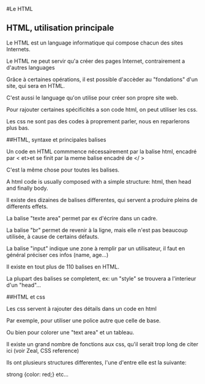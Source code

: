 #Le HTML
## HTML, utilisation principale

Le HTML est un language informatique qui compose chacun des sites Internets.

Le HTML ne peut servir qu'a créer des pages Internet, contrairement a d'autres languages  

Grâce à certaines opérations, il est possible  d'accèder au "fondations" d'un site, qui sera en HTML.

C'est aussi le language qu'on utilise pour créer son propre site web.

Pour rajouter certaines spécificités a son code html, on peut utiliser les css.

Les css ne sont pas des codes à proprement parler, nous en reparlerons plus bas.


##HTML, syntaxe et principales balises

Un code en HTML commmence nécessairement par la balise html, encadré par < et>et se finit par la meme balise encadré de </ >

C'est la même chose pour toutes les balises.

A html code is usually composed with a simple structure: html, then head and finally body.

Il existe des dizaines de balises differentes, qui servent a produire pleins de differents effets.

La balise "texte area" permet par ex d'écrire dans un cadre.

La balise "br" permet de revenir à la ligne, mais elle n'est pas beaucoup utilisée, à cause de certains défauts.

La balise "input" indique une zone à remplir par un utilisateur, il faut en général préciser ces infos (name, age...)

Il existe en tout plus de 110 balises en HTML.

La plupart des balises se completent, ex: un "style" se trouvera a l'interieur d'un "head"...

##HTML et css

Les css servent à rajouter des détails dans un code en html

Par exemple, pour utiliser une police autre que celle de base.

Ou bien pour colorer une "text area" et un tableau.

Il existe un grand nombre de fonctions aux css, qu'il serait trop long de citer ici (voir Zeal, CSS reference)

Ils ont plusieurs structures differentes, l'une d'entre elle est la suivante: 

strong {color: red;}
etc...

